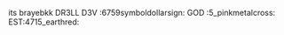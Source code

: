 its brayebkk 
DR3LL D3V :6759symboldollarsign: 
GOD :5_pinkmetalcross: 
EST:4715_earthred:

<!---
brayebk/brayebk is a ✨ special ✨ repository because its `README.md` (this file) appears on your GitHub profile.
You can click the Preview link to take a look at your changes.
--->
